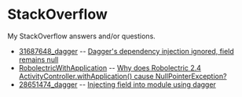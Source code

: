 # StackOverflow

My StackOverflow answers and/or questions.

- [31687648_dagger](31687648_dagger/) -- [Dagger's dependency injection ignored, field remains null](http://stackoverflow.com/questions/31687648/daggers-dependency-injection-ignored-field-remains-null)
- [RobolectricWithApplication](RobolectricWithApplication/) -- [Why does Robolectric 2.4 ActivityController.withApplication() cause NullPointerException?](http://stackoverflow.com/questions/28825317/)
- [28651474_dagger](28651474_dagger/) -- [Injecting field into module using dagger](http://stackoverflow.com/a/28664301/283595)
